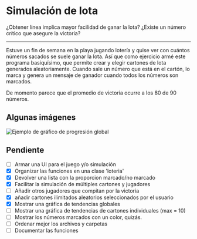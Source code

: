 # Simulación de lota

¿Obtener línea implica mayor facilidad de ganar la lota? ¿Existe un número crítico que asegure la victoria?

---

Estuve un fin de semana en la playa jugando lotería y quise ver con cuántos números sacados se suele ganar la lota. Así que como ejercicio armé este programa basiquísimo, que permite crear y elegir cartones de lota generados aleatoriamente. Cuando sale un número que está en el cartón, lo marca y genera un mensaje de ganador cuando todos los números son marcados. 

De momento parece que el promedio de victoria ocurre a los 80 de 90 números. 

## Algunas imágenes
![Ejemplo de gráfico de progresión global](https://github.com/bmmedinac/lota/blob/main/img/plot_progresion.png)

## Pendiente

- [ ]  Armar una UI para el juego y/o simulación
- [x]  Organizar las funciones en una clase 'loteria'
- [x]  Devolver una lista con la proporcion marcado/no marcado
- [x]  Facilitar la simulación de múltiples cartones y jugadores
- [ ]  Añadir otros jugadores que compitan por la victoria
- [x]  añadir cartones ilimitados aleatorios seleccionados por el usuario
- [x]  Mostrar una gráfica de tendencias globales
- [ ]  Mostrar una gráfica de tendencias de cartones individuales (max = 10)
- [ ]  Mostrar los números marcados con un color, quizás.
- [ ]  Ordenar mejor los archivos y carpetas
- [ ]  Documentar las funciones